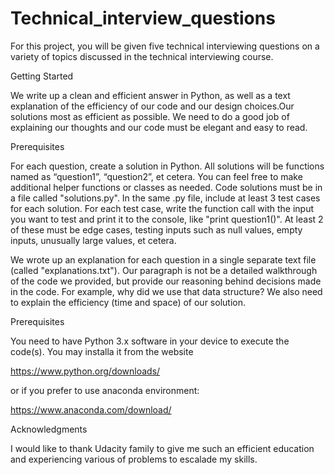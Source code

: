 # Technical_interview_questions
For this project, you will be given five technical interviewing questions on a variety of topics discussed in the technical 
interviewing course.


Getting Started

We write up a clean and efficient answer in Python, as well as a text explanation of the efficiency of our code 
and our design choices.Our solutions most as efficient as possible. We need to do a good job of explaining our thoughts and our
code must be elegant and easy to read.


Prerequisites

For each question, create a solution in Python. All solutions will be functions named as “question1”, “question2”, 
et cetera. You can feel free to make additional helper functions or classes as needed. Code solutions must be in a file called 
"solutions.py". In the same .py file, include at least 3 test cases for each solution. For each test case, write the function 
call with the input you want to test and print it to the console, like "print question1()". At least 2 of these must be edge 
cases, testing inputs such as null values, empty inputs, unusually large values, et cetera.

We wrote up an explanation for each question in a single separate text file (called "explanations.txt"). Our paragraph is 
not be a detailed walkthrough of the code we provided, but provide our reasoning behind decisions made in the code. For 
example, why did we use that data structure? We also need to explain the efficiency (time and space) of our solution.

Prerequisites

You need to have Python 3.x software in your device to execute the code(s). You may installa it from the website 

https://www.python.org/downloads/

or if you prefer to use anaconda environment:

https://www.anaconda.com/download/

Acknowledgments

I would like to thank Udacity family to give me such an efficient education and experiencing various of problems to escalade 
my skills. 



